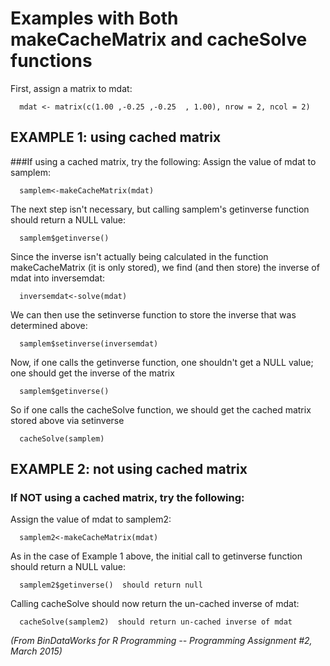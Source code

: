  
# Examples with Both makeCacheMatrix and cacheSolve functions

 
First, assign a matrix to mdat:

      mdat <- matrix(c(1.00 ,-0.25 ,-0.25  , 1.00), nrow = 2, ncol = 2)

 
## EXAMPLE 1: using cached matrix
 
###If using a cached matrix, try the following:
Assign the value of mdat to samplem:

      samplem<-makeCacheMatrix(mdat)

The next step isn't necessary, but calling samplem's getinverse function should return a NULL value:

      samplem$getinverse()

Since the inverse isn't actually being calculated in the function makeCacheMatrix (it is only stored), we find (and then store) the inverse of mdat into inversemdat:

      inversemdat<-solve(mdat)
      
We can then use the setinverse function to store the inverse that was determined above:

      samplem$setinverse(inversemdat)

Now, if one calls the getinverse function, one shouldn't get a NULL value; one should get the inverse of the matrix

      samplem$getinverse()

So if one calls the cacheSolve function, we should get the cached matrix stored above via setinverse

      cacheSolve(samplem)

 
## EXAMPLE 2: not using cached matrix
 
### If NOT using a cached matrix, try the following:
Assign the value of mdat to samplem2:

      samplem2<-makeCacheMatrix(mdat)

As in the case of Example 1 above, the initial call to getinverse function should return a NULL value:

      samplem2$getinverse()  should return null

Calling cacheSolve should now return the un-cached inverse of mdat:

      cacheSolve(samplem2)  should return un-cached inverse of mdat


<i>(From BinDataWorks for R Programming -- Programming Assignment #2, March 2015)</i>
